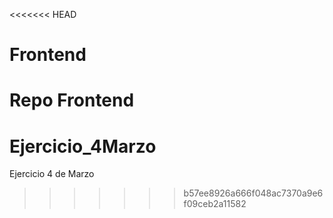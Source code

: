 <<<<<<< HEAD
# Frontend
Repo Frontend
=======
# Ejercicio_4Marzo
Ejercicio 4 de Marzo
>>>>>>> b57ee8926a666f048ac7370a9e6f09ceb2a11582

